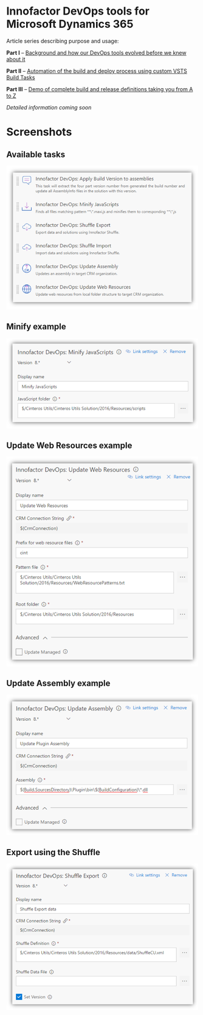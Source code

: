 ﻿# Innofactor DevOps tools for Microsoft Dynamics 365

Article series describing purpose and usage:

**Part I** – [Background and how our DevOps tools evolved before we knew about it](http://jonasrapp.innofactor.se/2017/04/DevOps-I.html)

**Part II** – [Automation of the build and deploy process using custom VSTS Build Tasks](http://jonasrapp.innofactor.se/2017/04/DevOps-II.html)

**Part III** – [Demo of complete build and release definitions taking you from A to Z](http://jonasrapp.innofactor.se/2017/04/DevOps-III.html)



_Detailed information coming soon_

# Screenshots

## Available tasks
![Tasks](Images/Tasks.png)

## Minify example
![Minify task](Images/Minify.png)

## Update Web Resources example
![Update Web Resources task](Images/WebResources.png)

## Update Assembly example
![Update Assembly task](Images/Assembly.png)

## Export using the Shuffle
![Shuffle Export task](Images/Export.png)
